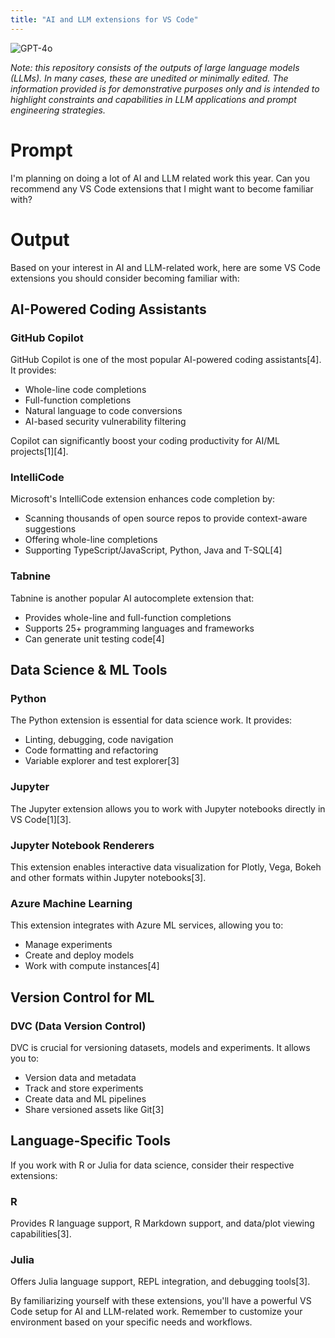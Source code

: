 ```yaml
---
title: "AI and LLM extensions for VS Code"
---
```

![GPT-4o](https://img.shields.io/badge/GPT--4o-3333FF?style=for-the-badge&logo=openai&logoColor=white)



*Note: this repository consists of the outputs of large language models (LLMs). In many cases, these are unedited or minimally edited. The information provided is for demonstrative purposes only and is intended to highlight constraints and capabilities in LLM applications and prompt engineering strategies.*


# Prompt

I'm planning on doing a lot of AI and LLM related work this year. Can you recommend any VS Code extensions that I might want to become familiar with?

# Output

Based on your interest in AI and LLM-related work, here are some VS Code extensions you should consider becoming familiar with:

## AI-Powered Coding Assistants

### GitHub Copilot

GitHub Copilot is one of the most popular AI-powered coding assistants[4]. It provides:

- Whole-line code completions
- Full-function completions  
- Natural language to code conversions
- AI-based security vulnerability filtering

Copilot can significantly boost your coding productivity for AI/ML projects[1][4].

### IntelliCode

Microsoft's IntelliCode extension enhances code completion by:

- Scanning thousands of open source repos to provide context-aware suggestions
- Offering whole-line completions
- Supporting TypeScript/JavaScript, Python, Java and T-SQL[4]

### Tabnine 

Tabnine is another popular AI autocomplete extension that:

- Provides whole-line and full-function completions
- Supports 25+ programming languages and frameworks
- Can generate unit testing code[4]

## Data Science & ML Tools

### Python

The Python extension is essential for data science work. It provides:

- Linting, debugging, code navigation
- Code formatting and refactoring
- Variable explorer and test explorer[3]

### Jupyter

The Jupyter extension allows you to work with Jupyter notebooks directly in VS Code[1][3]. 

### Jupyter Notebook Renderers

This extension enables interactive data visualization for Plotly, Vega, Bokeh and other formats within Jupyter notebooks[3].

### Azure Machine Learning

This extension integrates with Azure ML services, allowing you to:

- Manage experiments  
- Create and deploy models
- Work with compute instances[4]

## Version Control for ML

### DVC (Data Version Control)

DVC is crucial for versioning datasets, models and experiments. It allows you to:

- Version data and metadata
- Track and store experiments  
- Create data and ML pipelines
- Share versioned assets like Git[3]

## Language-Specific Tools

If you work with R or Julia for data science, consider their respective extensions:

### R

Provides R language support, R Markdown support, and data/plot viewing capabilities[3].

### Julia 

Offers Julia language support, REPL integration, and debugging tools[3].

By familiarizing yourself with these extensions, you'll have a powerful VS Code setup for AI and LLM-related work. Remember to customize your environment based on your specific needs and workflows.

 
